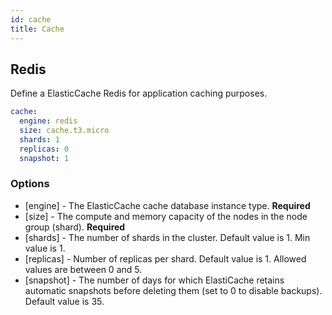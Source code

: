 ```yaml
---
id: cache
title: Cache
---
```


## Redis

Define a ElasticCache Redis for application caching purposes.

```yaml
cache:
  engine: redis
  size: cache.t3.micro
  shards: 1
  replicas: 0
  snapshot: 1
```

### Options

- [engine] - The ElasticCache cache database instance type. **Required**
- [size] - The compute and memory capacity of the nodes in the node group (shard). **Required**
- [shards] - The number of shards in the cluster. Default value is 1. Min value is 1.
- [replicas] - Number of replicas per shard. Default value is 1. Allowed values are between 0 and 5.
- [snapshot] - The number of days for which ElastiCache retains automatic snapshots before deleting them (set to 0 to disable backups). Default value is 35.